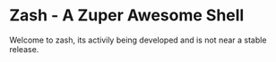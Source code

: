 # Zash - A Zuper Awesome Shell

Welcome to zash, its activily being developed and is not near a stable release.
